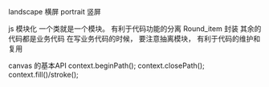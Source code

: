 landscape 横屏 portrait 竖屏

js 模块化
一个类就是一个模块。 有利于代码功能的分离
Round_item 封装
其余的代码都是业务代码
在写业务代码的时候， 要注意抽离模块， 有利于代码的维护和复用

canvas 的基本API
context.beginPath();
context.closePath();
context.fill()/stroke();